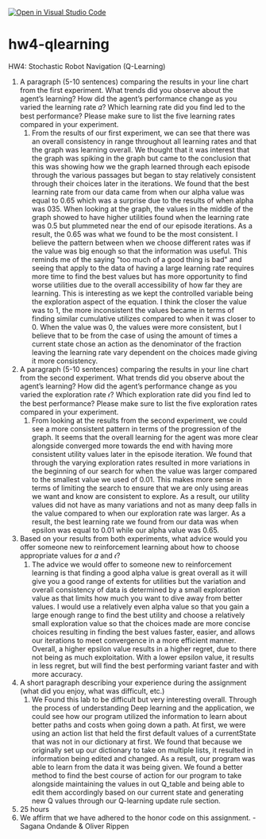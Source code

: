 [![Open in Visual Studio Code](https://classroom.github.com/assets/open-in-vscode-f059dc9a6f8d3a56e377f745f24479a46679e63a5d9fe6f495e02850cd0d8118.svg)](https://classroom.github.com/online_ide?assignment_repo_id=6597221&assignment_repo_type=AssignmentRepo)
# hw4-qlearning
HW4: Stochastic Robot Navigation (Q-Learning)

1. A paragraph (5-10 sentences) comparing the results in your line chart from the first experiment. What trends did you observe about the agent’s learning? How did the agent’s performance change as you varied the learning rate 𝛼? Which learning rate did you find led to the best performance? Please make sure to list the five learning rates compared in your experiment.
   1. From the results of our first experiment, we can see that there was an overall consistency in range throughout all learning rates and that the graph was learning overall. We thought that it was interest that the graph was spiking in the graph but came to the conclusion that
      this was showing how we the graph learned through each episode through the various passages but began to stay relatively consistent through their choices later in the iterations. We found that the best learning rate from our data came from when our alpha value was equal to 0.65 which was a surprise due to the results of when alpha was 035. 
      When looking at the graph, the values in the middle of the graph showed to have higher utilities found when the learning rate was 0.5 but plummeted near the end of our episode iterations. As a result, the 0.65 was what we found to be the most consistent. I believe the pattern between when we choose different rates was if the value was big enough so that the information 
      was useful. This reminds me of the saying "too much of a good thing is bad" and seeing that apply to the data of having a large learning rate requires more time to find the best values but has more opportunity to find worse utilities due to the overall accessibility of how far they are learning. This is interesting as we kept the controlled variable being the exploration aspect of 
      the equation. I think the closer the value was to 1, the more inconsistent the values became in terms of finding similar cumulative utilizes compared to when it was closer to 0. When the value was 0, the values were more consistent, but I believe that to be from the case of using the amount of times a current state chose an action as the denominator of the fraction leaving the learning rate 
      vary dependent on the choices made giving it more consistency.
2. A paragraph (5-10 sentences) comparing the results in your line chart from the second experiment. What trends did you observe about the agent’s learning? How did the agent’s performance change as you varied the exploration rate 𝜖? Which exploration rate did you find led to the best performance? Please make sure to list the five exploration rates compared in your experiment.
   1. From looking at the results from the second experiment, we could see a more consistent pattern in terms of the progression of the graph. It seems that the overall learning for the agent was more clear alongside converged more towards the end with having more consistent utility values later in the episode iteration. We found that through the varying exploration rates resulted in more variations in the beginning of our search 
      for when the value was larger compared to the smallest value we used of 0.01. This makes more sense in terms of limiting the search to ensure that we are only using areas we want and know are consistent to explore. As a result, our utility values did not have as many variations and not as many deep falls in the value compared to when our exploration rate was larger. As a result, the best learning rate we found from our data 
      was when epsilon was equal to 0.01 while our alpha value was 0.65.
3. Based on your results from both experiments, what advice would you offer someone new to reinforcement learning about how to choose appropriate values for 𝛼 and 𝜖?
   1. The advice we would offer to someone new to reinforcement learning is that finding a good alpha value is great overall as it will give you a good range of extents for utilities but the variation and overall consistency of data is determined by a small exploration value as that limits how much you want to dive away from better values. I would use a relatively even alpha value so that you gain a large enough range to find the best utility
      and choose a relatively small exploration value so that the choices made are more concise choices resulting in finding the best values faster, easier, and allows our iterations to meet convergence in a more efficient manner. Overall, a higher epsilon value results in a higher regret, due to there not being as much exploitation. With a lower epsilon value, it results in less regret, but will find the best performing variant faster and with 
      more accuracy.
4. A short paragraph describing your experience during the assignment (what did you enjoy, what was difficult, etc.)
   1. We Found this lab to be difficult but very interesting overall. Through the process of understanding Deep learning and the application, we could see how our program utilized the information to learn about better paths 
      and costs when going down a path. At first, we were using an action list that held the first default values of a currentState that was not in our dictionary at first. We found that because we originally set up our 
      dictionary to take on multiple lists, it resulted in information being edited and changed. As a result, our program was able to learn from the data it was being given. We found a better method to find the best course of 
      action for our program to take alongside maintaining the values in out Q_table and being able to edit them accordingly based on our current state and generating new Q values through our Q-learning update rule section.
5. 25 hours 
6. We affirm that we have adhered to the honor code on this assignment. - Sagana Ondande & Oliver Rippen
